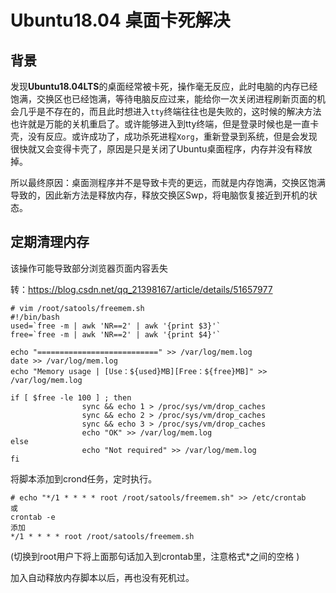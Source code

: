 # Ubuntu18.04 桌面卡死解决
## 背景
发现**Ubuntu18.04LTS**的桌面经常被卡死，操作毫无反应，此时电脑的内存已经饱满，交换区也已经饱满，等待电脑反应过来，能给你一次关闭进程刷新页面的机会几乎是不存在的，而且此时想进入`tty`终端往往也是失败的，这时候的解决方法也许就是万能的关机重启了。或许能够进入到tty终端，但是登录时候也是一直卡壳，没有反应。或许成功了，成功杀死进程`Xorg`，重新登录到系统，但是会发现很快就又会变得卡壳了，原因是只是关闭了Ubuntu桌面程序，内存并没有释放掉。

所以最终原因：桌面测程序并不是导致卡壳的更远，而就是内存饱满，交换区饱满导致的，因此新方法是释放内存，释放交换区Swp，将电脑恢复接近到开机的状态。

## 定期清理内存

该操作可能导致部分浏览器页面内容丢失

转：https://blog.csdn.net/qq_21398167/article/details/51657977
```shell
# vim /root/satools/freemem.sh
#!/bin/bash
used=`free -m | awk 'NR==2' | awk '{print $3}'`
free=`free -m | awk 'NR==2' | awk '{print $4}'`
 
echo "===========================" >> /var/log/mem.log
date >> /var/log/mem.log
echo "Memory usage | [Use：${used}MB][Free：${free}MB]" >> /var/log/mem.log
 
if [ $free -le 100 ] ; then
                sync && echo 1 > /proc/sys/vm/drop_caches
                sync && echo 2 > /proc/sys/vm/drop_caches
                sync && echo 3 > /proc/sys/vm/drop_caches
                echo "OK" >> /var/log/mem.log
else
                echo "Not required" >> /var/log/mem.log
fi
```
将脚本添加到crond任务，定时执行。
```
# echo "*/1 * * * * root /root/satools/freemem.sh" >> /etc/crontab
或
crontab -e
添加
*/1 * * * * root /root/satools/freemem.sh
```
(切换到root用户下将上面那句话加入到crontab里，注意格式*之间的空格 )

加入自动释放内存脚本以后，再也没有死机过。
